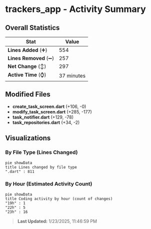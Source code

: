 # trackers_app - Activity Summary 

## Overall Statistics

| Stat                   | Value                                                             |
| ---------------------- | ----------------------------------------------------------------- |
| **Lines Added** (➕)   | 554                                          |
| **Lines Removed** (➖) | 257                                        |
| **Net Change** (↕)    | 297                |
| **Active Time** (⌚)   | 37 minutes |


## Modified Files
- **create_task_screen.dart** (+106, -0)
- **modify_task_screen.dart** (+285, -177)
- **task_notifier.dart** (+129, -78)
- **task_repositories.dart** (+34, -2)

## Visualizations

### By File Type (Lines Changed)

```mermaid
pie showData
title Lines changed by file type
".dart" : 811
```

### By Hour (Estimated Activity Count)

```mermaid
pie showData
title Coding activity by hour (count of changes)
"19h" : 1
"22h" : 5
"23h" : 16
```


> **Last Updated:** 1/23/2025, 11:46:59 PM
